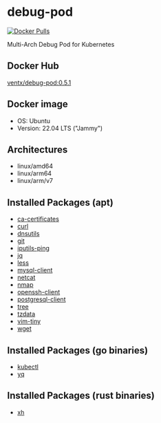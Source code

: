 # debug-pod

[![Docker Pulls](https://img.shields.io/docker/pulls/ventx/debug-pod.svg)](https://hub.docker.com/r/ventx/debug-pod/)

Multi-Arch Debug Pod for Kubernetes


## Docker Hub

[ventx/debug-pod:0.5.1](https://hub.docker.com/r/ventx/debug-pod) <!-- {x-release-please-version} -->


## Docker image

* OS: Ubuntu
* Version: 22.04 LTS ("Jammy")


## Architectures

* linux/amd64
* linux/arm64
* linux/arm/v7


## Installed Packages (apt)

* [ca-certificates](https://packages.ubuntu.com/jammy/ca-certificates)
* [curl](https://packages.ubuntu.com/jammy/curl)
* [dnsutils](https://packages.ubuntu.com/jammy/bind9-dnsutils)
* [git](https://packages.ubuntu.com/jammy/git)
* [iputils-ping](https://packages.ubuntu.com/jammy/iputils-ping)
* [jq](https://packages.ubuntu.com/jammy/jq)
* [less](https://packages.ubuntu.com/jammy/less)
* [mysql-client](https://packages.ubuntu.com/jammy/mysql-client)
* [netcat](https://packages.ubuntu.com/jammy/netcat)
* [nmap](https://packages.ubuntu.com/jammy/nmap)
* [openssh-client](https://packages.ubuntu.com/jammy/openssh-client)
* [postgresql-client](https://packages.ubuntu.com/jammy/postgresql-client)
* [tree](https://packages.ubuntu.com/jammy/tree)
* [tzdata](https://packages.ubuntu.com/jammy/tzdata)
* [vim-tiny](https://packages.ubuntu.com/jammy/vim-tiny)
* [wget](https://packages.ubuntu.com/jammy/wget)


## Installed Packages (go binaries)

* [kubectl](https://github.com/kubernetes/kubectl)
* [yq](https://github.com/mikefarah/yq)


## Installed Packages (rust binaries)

* [xh](https://github.com/ducaale/xh)

